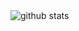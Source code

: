 <!--Replace <username> with your own GitHub username.-->
<picture decoding="async" loading="lazy">
  <source media="(prefers-color-scheme: light)" srcset="https://pixel-profile.vercel.app/api/github-stats?username=xiangshu233&screen_effect=false&background=linear-gradient(to%20bottom%20right%2C%20%23fcbabb%2C%20%238469cf)">
  <source media="(prefers-color-scheme: dark)" srcset="https://pixel-profile.vercel.app/api/github-stats?username=xiangshu233&screen_effect=true&background=linear-gradient(to%20bottom%20right%2C%20%23fcbabb%2C%20%238469cf)">
  <img alt="github stats" src="https://pixel-profile.vercel.app/api/github-stats?username=xiangshu233&screen_effect=false&background=linear-gradient(to%20bottom%20right%2C%20%2374dcc4%2C%20%234597e9)">
</picture>

<!--
**xiangshu233/xiangshu233** is a ✨ _special_ ✨ repository because its `README.md` (this file) appears on your GitHub profile.

Here are some ideas to get you started:

- 🔭 I’m currently working on ...
- 🌱 I’m currently learning ...
- 👯 I’m looking to collaborate on ...
- 🤔 I’m looking for help with ...
- 💬 Ask me about ...
- 📫 How to reach me: ...
- 😄 Pronouns: ...
- ⚡ Fun fact: ...
-->
